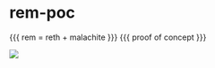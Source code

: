 # rem-poc

{{{ rem = reth + malachite }}} {{{ proof of concept }}}

![](https://img.redbull.com/images/c_fill,w_1500,h_1000,g_auto,f_auto,q_auto/redbullcom/tv/FO-1PQGQNVV92111/FO-1PQGQNVV92111-featureMedia)